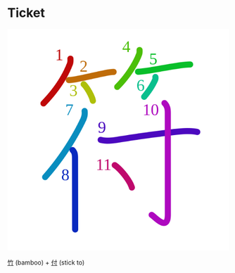 # Ticket
![7b26](Kanji/kanji-colorize/7b26.svg)

[竹](Kanji/kanji-dict/竹.md) (bamboo) + [付](Kanji/kanji-dict/付.md) (stick to)